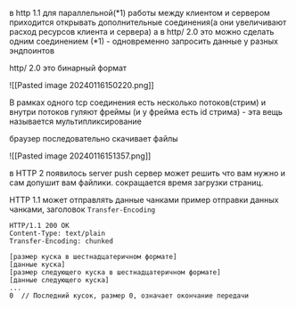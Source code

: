 в http 1.1 для параллельной(*1) работы между клиентом и сервером приходится открывать дополнительные соединения(а они увеличивают расход ресурсов клиента и сервера) а в http/ 2.0 это можно сделать одним соединением
(*1) - одновременно запросить данные у разных эндпоинтов

http/ 2.0 это бинарный формат

![[Pasted image 20240116150220.png]]

В рамках одного tcp соединения есть несколько потоков(стрим) и внутри потоков гуляют фреймы (и у фрейма есть id стрима) - эта вещь называется мультипликсирование

браузер последовательно скачивает файлы

![[Pasted image 20240116151357.png]]

в HTTP 2 появилось server push
сервер может решить что вам нужно и сам допушит вам файлики. сокращается время загрузки страниц.


HTTP 1.1 может отправлять данные чанками
пример отправки данных чанками, заголовок `Transfer-Encoding`
```http
HTTP/1.1 200 OK
Content-Type: text/plain
Transfer-Encoding: chunked

[размер куска в шестнадцатеричном формате]
[данные куска]
[размер следующего куска в шестнадцатеричном формате]
[данные следующего куска]
...
0  // Последний кусок, размер 0, означает окончание передачи
```